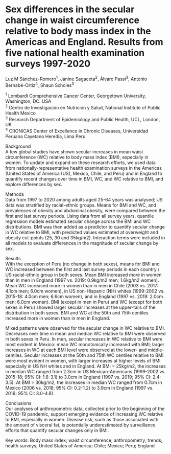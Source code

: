 # Sex differences in the secular change in waist circumference relative to body mass index in the Americas and England. Results from five national health examination surveys 1997-2020

Luz M Sánchez-Romero<sup>1</sup>, Janine Sagaceta<sup>2</sup>, Álvaro Passi<sup>3</sup>, Antonio Bernabé-Ortiz<sup>4</sup>, Shaun Scholes<sup>3</sup>
<p><sup>1</sup> Lombardi Comprehensive Cancer Center, Georgetown University, Washington, DC. USA
<br><sup>2</sup> Centro de Investigación en Nutrición y Salud, National Institute of Public Health Mexico
<br><sup>3</sup> Research Department of Epidemiology and Public Health, UCL, London, UK
<br><sup>4</sup> CRONICAS Center of Excellence in Chronic Diseases, Universidad Peruana Cayetano Heredia, Lima Peru

Background <br/>
A few global studies have shown secular increases in mean waist circumference (WC) relative to body mass index (BMI), especially in women. To update and expand on these research efforts, we used data from nationally-representative health examination surveys in the Americas (United States of America (US), Mexico, Chile, and Peru) and in England to quantify recent changes over time in BMI, WC, and WC relative to BMI, and explore differences by sex. 

Methods <br/>
Data from 1997 to 2020 among adults aged 25-64 years was analysed; US data was stratified by racial-ethnic groups. Means for BMI and WC, and prevalences of obesity and abdominal obesity, were compared between the first and last survey periods. Using data from all survey years, quantile regression models estimated secular change across the BMI and WC distributions. BMI was then added as a predictor to quantify secular change in WC relative to BMI, with predicted values estimated at overweight and obesity cut-points (25, 30 and 35kg/m2). Interaction terms were included in all models to evaluate differences in the magnitude of secular change by sex. 

Results <br/>
With the exception of Peru (no change in both sexes), means for BMI and WC increased between the first and last survey periods in each country / US racial-ethnic group in both sexes. Mean BMI increased more in women than in men in England (1997 vs. 2019: 0.9kg/m2 men; 1.6kg/m2 women). Mean WC increased more in women than in men in Chile (2003 vs. 2017: 4.1cm men; 6.0cm women), in US non-Hispanic (NH) whites (1999-2002 vs. 2015-18: 4.0cm men; 6.6cm women), and in England (1997 vs. 2019: 2.0cm men; 6.0cm women). 
BMI (except in men in Peru) and WC (except for both sexes in Peru) showed larger secular increases at the upper-tails of the distribution in both sexes. BMI and WC at the 50th and 75th centiles increased more in women than in men in England.

Mixed patterns were observed for the secular change in WC relative to BMI. Decreases over time in mean and median WC relative to BMI were observed in both sexes in Peru. In men, secular increases in WC relative to BMI were most evident in Mexico: mean WC monotonically increased with BMI; larger increases in WC at each BMI level were observed at the lower- and middle-centiles. 
Secular increases at the 50th and 75th WC centiles relative to BMI were most evident in women, with larger increases at higher levels of BMI especially in US NH whites and in England. At BMI = 25kg/m2, the increases in median WC ranged from 2.3cm in US Mexican-Americans (1999-2002 vs. 2015-18; 95% CI: 1.6-3.1) to 3.0cm in England (1997 vs. 2019; 95% CI: 2.4-3.5). At BMI = 30kg/m2, the increases in median WC ranged from 0.7cm in Mexico (2006 vs. 2018; 95% CI: 0.2-1.2) to 3.9cm in England (1997 vs. 2019; 95% CI: 3.0-4.8). 

Conclusions <br/>
Our analyses of anthropometric data, collected prior to the beginning of the COVID-19 pandemic, support emerging evidence of increasing WC relative to BMI, especially in women. Disease risk, such as those associated with the amount of visceral fat, is potentially underestimated by surveillance efforts that quantify secular changes only in BMI. 

Key words: Body mass index; waist circumference; anthropometry; trends; health surveys; United States of America; Chile; Mexico; Peru; England
 


